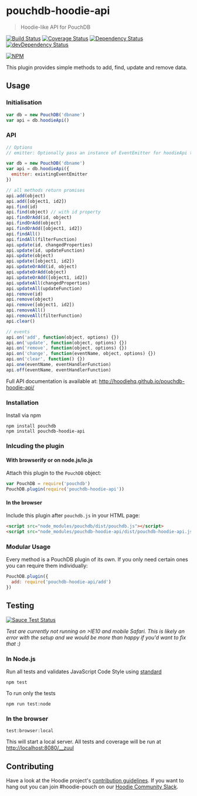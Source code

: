 # pouchdb-hoodie-api

> Hoodie-like API for PouchDB

[![Build Status](https://travis-ci.org/hoodiehq/pouchdb-hoodie-api.svg?branch=master)](https://travis-ci.org/hoodiehq/pouchdb-hoodie-api)
[![Coverage Status](https://coveralls.io/repos/hoodiehq/pouchdb-hoodie-api/badge.svg?branch=master)](https://coveralls.io/r/hoodiehq/pouchdb-hoodie-api?branch=master)
[![Dependency Status](https://david-dm.org/hoodiehq/pouchdb-hoodie-api.svg)](https://david-dm.org/hoodiehq/pouchdb-hoodie-api)
[![devDependency Status](https://david-dm.org/hoodiehq/pouchdb-hoodie-api/dev-status.svg)](https://david-dm.org/hoodiehq/pouchdb-hoodie-api#info=devDependencies)

[![NPM](https://nodei.co/npm/pouchdb-hoodie-api.png?downloads=true&downloadRank=true&stars=true)](https://nodei.co/npm/pouchdb-hoodie-api/)

This plugin provides simple methods to add, find, update and remove data.

## Usage

### Initialisation

```js
var db = new PouchDB('dbname')
var api = db.hoodieApi()
```

### API

```js
// Options
// emitter: Optionally pass an instance of EventEmitter for hoodieApi to use

var db = new PouchDB('dbname')
var api = db.hoodieApi({
  emitter: existingEventEmitter
})

// all methods return promises
api.add(object)
api.add([object1, id2])
api.find(id)
api.find(object) // with id property
api.findOrAdd(id, object)
api.findOrAdd(object)
api.findOrAdd([object1, id2])
api.findAll()
api.findAll(filterFunction)
api.update(id, changedProperties)
api.update(id, updateFunction)
api.update(object)
api.update([object1, id2])
api.updateOrAdd(id, object)
api.updateOrAdd(object)
api.updateOrAdd([object1, id2])
api.updateAll(changedProperties)
api.updateAll(updateFunction)
api.remove(id)
api.remove(object)
api.remove([object1, id2])
api.removeAll()
api.removeAll(filterFunction)
api.clear()

// events
api.on('add', function(object, options) {})
api.on('update', function(object, options) {})
api.on('remove', function(object, options) {})
api.on('change', function(eventName, object, options) {})
api.on('clear', function() {})
api.one(eventName, eventHandlerFunction)
api.off(eventName, eventHandlerFunction)
```

Full API documentation is available at:
http://hoodiehq.github.io/pouchdb-hoodie-api/

### Installation

Install via npm

```
npm install pouchdb
npm install pouchdb-hoodie-api
```

### Inlcuding the plugin

#### With browserify or on node.js/io.js

Attach this plugin to the `PouchDB` object:

```js
var PouchDB = require('pouchdb')
PouchDB.plugin(require('pouchdb-hoodie-api'))
```

#### In the browser

Include this plugin after `pouchdb.js` in your HTML page:

```html
<script src="node_modules/pouchdb/dist/pouchdb.js"></script>
<script src="node_modules/pouchdb-hoodie-api/dist/pouchdb-hoodie-api.js"></script>
```

### Modular Usage

Every method is a PouchDB plugin of its own. If you only need certain ones you can require them individually:

```js
PouchDB.plugin({
  add: require('pouchdb-hoodie-api/add')
})
```

## Testing

[![Sauce Test Status](https://saucelabs.com/browser-matrix/hoodie-pouch.svg)](https://saucelabs.com/u/hoodie-pouch)

_Test are currently not running on >IE10 and mobile Safari. This is likely an error with the setup and we would be more than happy if you'd want to fix that :)_

### In Node.js

Run all tests and validates JavaScript Code Style using [standard](https://www.npmjs.com/package/standard)

```
npm test
```

To run only the tests

```
npm run test:node
```

### In the browser

```
test:browser:local
```

This will start a local server. All tests and coverage will be run at [http://localhost:8080/__zuul](http://localhost:8080/__zuul)

## Contributing

Have a look at the Hoodie project's [contribution guidelines](https://github.com/hoodiehq/hoodie-dotfiles/blob/master/static/CONTRIBUTING.md).
If you want to hang out you can join #hoodie-pouch on our [Hoodie Community Slack](http://hood.ie/chat/).
